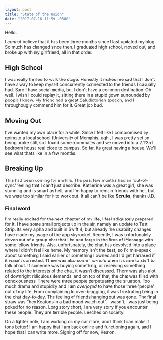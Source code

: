 ```yaml
---
layout: post
title: "State of the Union"
date: "2017-07-16 11:59 -0500"
---
```


Hello. 

I *cannot* believe that it has been three months since I last updated my blog. So much has changed since then. I graduated high school, moved out, and broke up with my girlfriend, all in that order.

## High School

I was really thrilled to walk the stage. Honestly it makes me sad that I don't have a way to keep myself concurrently connected to the friends I casually had. Sure I have social media, but I don't have a common destination. Oh well. I wish I could replay it, sitting there in a stupid gown surrounded by people I knew. My friend had a great Saludictorian speech, and I throughougly commend him for it. Great job bud. 

## Moving Out

I've wanted my own place for a while. Since I felt like I compromised by going to a local school (University of Memphis, ugh), I was pretty set on being broke still, so I found some roommates and we moved into a 2.1/3rd bedroom house real close to campus. So far, its great having a house. We'll see what thats like in a few months. 

## Breaking Up

This had been coming for a while. The past few months had an 'out-of-sync' feeling that I can't just describe. Katherine was a great girl, she was stunning and is smart as hell, and I'm happy to remain friends with her, but we were too similar for it to work out. It all can't be like **Scrubs**, thanks J.D. 

### Final word

I'm really excited for the next chapter of my life, I feel adiquately prepared for it. I have some small projects up in the air, namely an update to Test Strip. Its very alpha and built in Swift 4, but already the usability changes have made my usage of the app skyrocket. Recently, I was unfortunately driven out of a group chat that I helped forge in the fires of iMessage with some fellow friends. Also, unfortunately, the chat has devolved into a place where I didn't feel like home. My memory isn't the best, so I'd mis-speak about something I said earlier or something I owned and I'd get harrased if it wasn't corrected. There was also some 'no-no's when it came to stuff to talk about. If someone was buying something, or receiving something related to the interests of the chat, it wasn't discussed. There was also alot of downright ridiculous demands, and on top of that, the chat was filled with obnoxiousness. There were three people perpetuating the situation. Too much drama and stupidity and I am *overjoyed* to have those three 'people' out of my life. From complaining to over-bragging, it was frustrating being in the chat day-to-day. The feeling of friends hanging out was gone. The final straw was "hey Keatons in a bad mood watch out". I wasn't, I was just being poked for no reason. Long story short, I am very sorry if you encounter these people. They are terrible people. Leeches on society. 

On a lighter note, I am working on my car more, and I think I can make it tons better! I am happy that I am back online and functioning again, and I hope that I can write more.
Signing off for now,
Keaton.